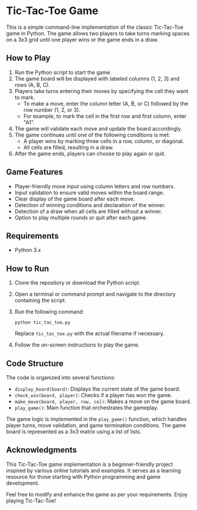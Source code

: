 # Tic-Tac-Toe Game

This is a simple command-line implementation of the classic Tic-Tac-Toe game in Python. The game allows two players to take turns marking spaces on a 3x3 grid until one player wins or the game ends in a draw.

## How to Play

1. Run the Python script to start the game.
2. The game board will be displayed with labeled columns (1, 2, 3) and rows (A, B, C).
3. Players take turns entering their moves by specifying the cell they want to mark.
    - To make a move, enter the column letter (A, B, or C) followed by the row number (1, 2, or 3).
    - For example, to mark the cell in the first row and first column, enter "A1".
4. The game will validate each move and update the board accordingly.
5. The game continues until one of the following conditions is met:
    - A player wins by marking three cells in a row, column, or diagonal.
    - All cells are filled, resulting in a draw.
6. After the game ends, players can choose to play again or quit.

## Game Features

-   Player-friendly move input using column letters and row numbers.
-   Input validation to ensure valid moves within the board range.
-   Clear display of the game board after each move.
-   Detection of winning conditions and declaration of the winner.
-   Detection of a draw when all cells are filled without a winner.
-   Option to play multiple rounds or quit after each game.

## Requirements

-   Python 3.x

## How to Run

1. Clone the repository or download the Python script.
2. Open a terminal or command prompt and navigate to the directory containing the script.
3. Run the following command:

    ```
    python tic_tac_toe.py
    ```

    Replace `tic_tac_toe.py` with the actual filename if necessary.

4. Follow the on-screen instructions to play the game.

## Code Structure

The code is organized into several functions:

-   `display_board(board)`: Displays the current state of the game board.
-   `check_win(board, player)`: Checks if a player has won the game.
-   `make_move(board, player, row, col)`: Makes a move on the game board.
-   `play_game()`: Main function that orchestrates the gameplay.

The game logic is implemented in the `play_game()` function, which handles player turns, move validation, and game termination conditions. The game board is represented as a 3x3 matrix using a list of lists.

## Acknowledgments

This Tic-Tac-Toe game implementation is a beginner-friendly project inspired by various online tutorials and examples. It serves as a learning resource for those starting with Python programming and game development.

Feel free to modify and enhance the game as per your requirements. Enjoy playing Tic-Tac-Toe!

